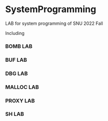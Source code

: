 # SystemProgramming

LAB for system programming of SNU 2022 Fall

Including
### BOMB LAB
### BUF LAB
### DBG LAB
### MALLOC LAB
### PROXY LAB
### SH LAB
